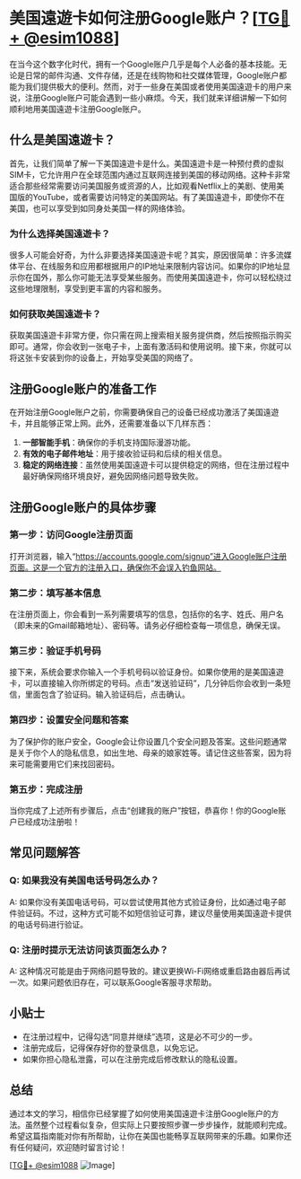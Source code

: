 # 美国遠遊卡如何注册Google账户？[[TG💪+ @esim1088](https://t.me/s/esim1088)]

在当今这个数字化时代，拥有一个Google账户几乎是每个人必备的基本技能。无论是日常的邮件沟通、文件存储，还是在线购物和社交媒体管理，Google账户都能为我们提供极大的便利。然而，对于一些身在美国或者使用美国遠遊卡的用户来说，注册Google账户可能会遇到一些小麻烦。今天，我们就来详细讲解一下如何顺利地用美国遠遊卡注册Google账户。

## 什么是美国遠遊卡？

首先，让我们简单了解一下美国遠遊卡是什么。美国遠遊卡是一种预付费的虚拟SIM卡，它允许用户在全球范围内通过互联网连接到美国的移动网络。这种卡非常适合那些经常需要访问美国服务或资源的人，比如观看Netflix上的美剧、使用美国版的YouTube，或者需要访问特定的美国网站。有了美国遠遊卡，即使你不在美国，也可以享受到如同身处美国一样的网络体验。

### 为什么选择美国遠遊卡？

很多人可能会好奇，为什么非要选择美国遠遊卡呢？其实，原因很简单：许多流媒体平台、在线服务和应用都根据用户的IP地址来限制内容访问。如果你的IP地址显示你在国外，那么你可能无法享受某些服务。而使用美国遠遊卡，你可以轻松绕过这些地理限制，享受到更丰富的内容和服务。

### 如何获取美国遠遊卡？

获取美国遠遊卡非常方便，你只需在网上搜索相关服务提供商，然后按照指示购买即可。通常，你会收到一张电子卡，上面有激活码和使用说明。接下来，你就可以将这张卡安装到你的设备上，开始享受美国的网络了。

## 注册Google账户的准备工作

在开始注册Google账户之前，你需要确保自己的设备已经成功激活了美国遠遊卡，并且能够正常上网。此外，还需要准备以下几样东西：

1. **一部智能手机**：确保你的手机支持国际漫游功能。
2. **有效的电子邮件地址**：用于接收验证码和后续的相关信息。
3. **稳定的网络连接**：虽然使用美国遠遊卡可以提供稳定的网络，但在注册过程中最好确保网络环境良好，避免因网络问题导致失败。

## 注册Google账户的具体步骤

### 第一步：访问Google注册页面

打开浏览器，输入“https://accounts.google.com/signup”进入Google账户注册页面。这是一个官方的注册入口，确保你不会误入钓鱼网站。

### 第二步：填写基本信息

在注册页面上，你会看到一系列需要填写的信息，包括你的名字、姓氏、用户名（即未来的Gmail邮箱地址）、密码等。请务必仔细检查每一项信息，确保无误。

### 第三步：验证手机号码

接下来，系统会要求你输入一个手机号码以验证身份。如果你使用的是美国遠遊卡，可以直接输入你所绑定的号码。点击“发送验证码”，几分钟后你会收到一条短信，里面包含了验证码。输入验证码后，点击确认。

### 第四步：设置安全问题和答案

为了保护你的账户安全，Google会让你设置几个安全问题及答案。这些问题通常是关于你个人的隐私信息，如出生地、母亲的娘家姓等。请记住这些答案，因为将来可能需要用它们来找回密码。

### 第五步：完成注册

当你完成了上述所有步骤后，点击“创建我的账户”按钮，恭喜你！你的Google账户已经成功注册啦！

## 常见问题解答

### Q: 如果我没有美国电话号码怎么办？
A: 如果你没有美国电话号码，可以尝试使用其他方式验证身份，比如通过电子邮件验证码。不过，这种方式可能不如短信验证可靠，建议尽量使用美国遠遊卡提供的电话号码进行验证。

### Q: 注册时提示无法访问该页面怎么办？
A: 这种情况可能是由于网络问题导致的。建议更换Wi-Fi网络或重启路由器后再试一次。如果问题依旧存在，可以联系Google客服寻求帮助。

## 小贴士

- 在注册过程中，记得勾选“同意并继续”选项，这是必不可少的一步。
- 注册完成后，记得保存好你的登录信息，以免忘记。
- 如果你担心隐私泄露，可以在注册完成后修改默认的隐私设置。

## 总结

通过本文的学习，相信你已经掌握了如何使用美国遠遊卡注册Google账户的方法。虽然整个过程看似复杂，但实际上只要按照步骤一步步操作，就能顺利完成。希望这篇指南能对你有所帮助，让你在美国也能畅享互联网带来的乐趣。如果你还有任何疑问，欢迎随时留言讨论！

[[TG💪+ @esim1088](https://t.me/s/esim1088) ![Image](https://i.postimg.cc/4NQfJmqS/Snipaste-2025-05-13-00-14-12.png)]